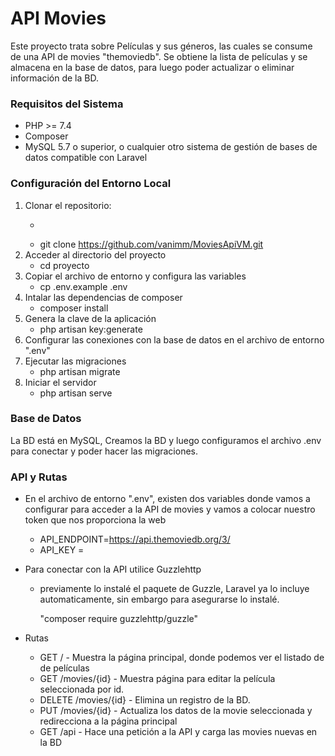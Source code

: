 # API Movies

Este proyecto trata sobre Películas y sus géneros, las cuales se consume de una API de movies "themoviedb".
Se obtiene la lista de películas y se almacena en la base de datos, para luego poder actualizar o eliminar información de la BD. 


### Requisitos del Sistema
- PHP >= 7.4
- Composer
- MySQL 5.7 o superior, o cualquier otro sistema de gestión de bases de datos compatible con Laravel

### Configuración del Entorno Local

1. Clonar el repositorio:
   -    ```bash
   -    git clone https://github.com/vanimm/MoviesApiVM.git
2.  Acceder al directorio del proyecto 
    -   cd proyecto
3. Copiar el archivo de entorno y configura las variables
    -   cp .env.example .env
4. Intalar las dependencias de composer
    -   composer install
5. Genera la clave de la aplicación
    -   php artisan key:generate
6. Configurar las conexiones con la base de datos en el archivo de entorno ".env"
7. Ejecutar las migraciones
    -   php artisan migrate
8. Iniciar el servidor
    -   php artisan serve

### Base de Datos
La BD está en MySQL, Creamos la BD y luego configuramos el archivo .env para conectar y poder hacer las migraciones. 
 
### API y Rutas
- En el archivo de entorno ".env", existen dos variables donde vamos a configurar para acceder a la API de movies y vamos a colocar nuestro token que nos proporciona la web

    - API_ENDPOINT=https://api.themoviedb.org/3/
    - API_KEY = 

- Para conectar con la API utilice Guzzlehttp
    -   previamente lo instalé el paquete de Guzzle, Laravel ya lo incluye automaticamente, sin embargo para asegurarse lo instalé.

        "composer require guzzlehttp/guzzle"

- Rutas
    *   GET / - Muestra la página principal, donde podemos ver el listado de de películas
    *   GET /movies/{id} - Muestra página para editar la película seleccionada por id.
    *   DELETE /movies/{id} - Elimina un registro de la BD. 
    *   PUT /movies/{id} - Actualiza los datos de la movie seleccionada y redirecciona a la página principal
    *   GET /api - Hace una petición a la API y carga las movies nuevas en la BD